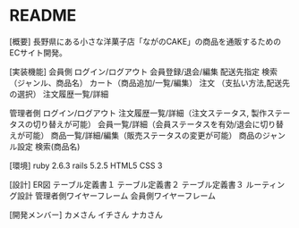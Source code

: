 # README

[概要]
長野県にある小さな洋菓子店「ながのCAKE」の商品を通販するためのECサイト開発。

[実装機能]
会員側
ログイン/ログアウト
会員登録/退会/編集
配送先指定
検索（ジャンル、商品名）
カート（商品追加/一覧/編集）
注文 （支払い方法,配送先の選択）
注文履歴一覧/詳細

管理者側
ログイン/ログアウト
注文履歴一覧/詳細（注文ステータス, 製作ステータスの切り替えが可能）
会員一覧/詳細（会員ステータスを有効/退会に切り替えが可能）
商品一覧/詳細/編集（販売ステータスの変更が可能）
商品のジャンル設定
検索(商品名)

[環境]
ruby 2.6.3
rails 5.2.5
HTML5
CSS 3

[設計]
ER図
テーブル定義書１
テーブル定義書２
テーブル定義書３
ルーティング設計
管理者側ワイヤーフレーム
会員側ワイヤーフレーム

[開発メンバー]
カメさん
イチさん
ナカさん
